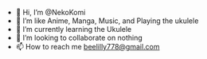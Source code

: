 - 👋 Hi, I’m @NekoKomi
- 👀 I’m like Anime, Manga, Music, and Playing the ukulele
- 🌱 I’m currently learning the Ukulele
- 💞️ I’m looking to collaborate on nothing
- 📫 How to reach me beelilly778@gmail.com

<!---
NekoKomi/NekoKomi is a ✨ special ✨ repository because its `README.md` (this file) appears on your GitHub profile.
You can click the Preview link to take a look at your changes.
--->
